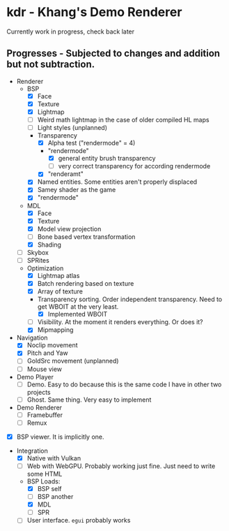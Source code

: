 # kdr - Khang's Demo Renderer

Currently work in progress, check back later

## Progresses - Subjected to changes and addition but not subtraction.

- Renderer
  - BSP
    - [X] Face
    - [X] Texture
    - [X] Lightmap
    - [ ] Weird math lightmap in the case of older compiled HL maps
    - [ ] Light styles (unplanned)
    - Transparency
      - [X] Alpha test ("rendermode" = 4)
      - "rendermode"
        - [X] general entity brush transparency
        - [ ] very correct transparency for according rendermode
      - [X] "renderamt"
    - [X] Named entities. Some entities aren't properly displaced
    - [X] Samey shader as the game
    - [X] "rendermode"
  - MDL
    - [X] Face
    - [X] Texture
    - [X] Model view projection
    - [ ] Bone based vertex transformation
    - [X] Shading
  - [ ] Skybox
  - [ ] SPRites
  - Optimization
    - [X] Lightmap atlas
    - [X] Batch rendering based on texture
    - [X] Array of texture
    - Transparency sorting. Order independent transparency. Need to get WBOIT at the very least.
      - [X] Implemented WBOIT
    - [ ] Visibility. At the moment it renders everything. Or does it?
    - [X] Mipmapping
- Navigation
  - [X] Noclip movement
  - [X] Pitch and Yaw
  - [ ] GoldSrc movement (unplanned)
  - [ ] Mouse view
- Demo Player
  - [ ] Demo. Easy to do because this is the same code I have in other two projects
  - [ ] Ghost. Same thing. Very easy to implement
- Demo Renderer
  - [ ] Framebuffer
  - [ ] Remux
- [X] BSP viewer. It is implicitly one.
- Integration
  - [X] Native with Vulkan
  - [ ] Web with WebGPU. Probably working just fine. Just need to write some HTML
  - BSP Loads:
    - [X] BSP self
    - [ ] BSP another
    - [X] MDL
    - [ ] SPR
  - [ ] User interface. `egui` probably works
